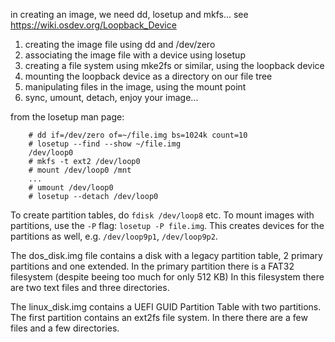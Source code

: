 
in creating an image, we need dd, losetup and mkfs...
see https://wiki.osdev.org/Loopback_Device

1. creating the image file using dd and /dev/zero
2. associating the image file with a device using losetup
3. creating a file system using mke2fs or similar, using the loopback device
4. mounting the loopback device as a directory on our file tree
5. manipulating files in the image, using the mount point
6. sync, umount, detach, enjoy your image...



from the losetup man page:

```
    # dd if=/dev/zero of=~/file.img bs=1024k count=10
    # losetup --find --show ~/file.img
    /dev/loop0
    # mkfs -t ext2 /dev/loop0
    # mount /dev/loop0 /mnt
    ...
    # umount /dev/loop0
    # losetup --detach /dev/loop0
```

To create partition tables, do `fdisk /dev/loop8` etc.
To mount images with partitions, use the `-P` flag: `losetup -P file.img`.
This creates devices for the partitions as well, e.g. `/dev/loop9p1`, `/dev/loop9p2`.

The dos_disk.img file contains a disk with a legacy partition table, 2 primary partitions and one extended.
In the primary partition there is a FAT32 filesystem (despite beeing too much for only 512 KB)
In this filesystem there are two text files and three directories.

The linux_disk.img contains a UEFI GUID Partition Table with two partitions.
The first partition contains an ext2fs file system.
In there there are a few files and a few directories.


